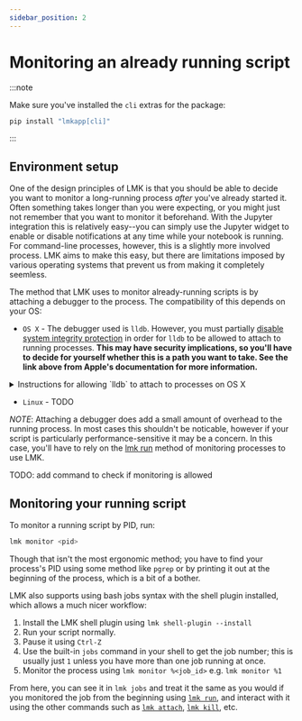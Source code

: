```yaml
---
sidebar_position: 2
---
```

# Monitoring an already running script

:::note

Make sure you've installed the `cli` extras for the package:
```bash
pip install "lmkapp[cli]"
```

:::

## Environment setup

One of the design principles of LMK is that you should be able to decide you want to monitor a long-running process _after_ you've already started it. Often something takes longer than you were expecting, or you might just not remember that you want to monitor it beforehand. With the Jupyter integration this is relatively easy--you can simply use the Jupyter widget to enable or disable notifications at any time while your notebook is running. For command-line processes, however, this is a slightly more involved process. LMK aims to make this easy, but there are limitations imposed by various operating systems that prevent us from making it completely seemless.

The method that LMK uses to monitor already-running scripts is by attaching a debugger to the process. The compatibility of this depends on your OS:

- `OS X` -  The debugger used is `lldb`. However, you must partially [disable system integrity protection](https://developer.apple.com/documentation/security/disabling_and_enabling_system_integrity_protection) in order for `lldb` to be allowed to attach to running processes. **This may have security implications, so you'll have to decide for yourself whether this is a path you want to take. See the link above from Apple's documentation for more information.**

<details><summary>Instructions for allowing `lldb` to attach to processes on OS X</summary>
<p>

1. [Restart your computer in recovery mode](https://support.apple.com/en-us/HT201314)
2. Run `csrutil enable --without debug`
3. Restart your computer again.

</p>
</details>

- `Linux` - TODO

_NOTE_: Attaching a debugger does add a small amount of overhead to the running process. In most cases this shouldn't be noticable, however if your script is particularly performance-sensitive it may be a concern. In this case, you'll have to rely on the [lmk run](/docs/cli/process) method of monitoring processes to use LMK.

TODO: add command to check if monitoring is allowed

## Monitoring your running script

To monitor a running script by PID, run:

```bash
lmk monitor <pid>
```

Though that isn't the most ergonomic method; you have to find your process's PID using some method like `pgrep` or by printing it out at the beginning of the process, which is a bit of a bother.

LMK also supports using bash jobs syntax with the shell plugin installed, which allows a much nicer workflow:

1. Install the LMK shell plugin using `lmk shell-plugin --install`
1. Run your script normally.
2. Pause it using `Ctrl-Z`
3. Use the built-in `jobs` command in your shell to get the job number; this is usually just `1` unless you have more than one job running at once.
4. Monitor the process using `lmk monitor %<job_id>` e.g. `lmk monitor %1`

From here, you can see it in `lmk jobs` and treat it the same as you would if you monitored the job from the beginning using [`lmk run`](/docs/cli/process), and interact with it using the other commands such as [`lmk attach`](/docs/cli/commands#attach), [`lmk kill`](/docs/cli/commands#kill), etc.
